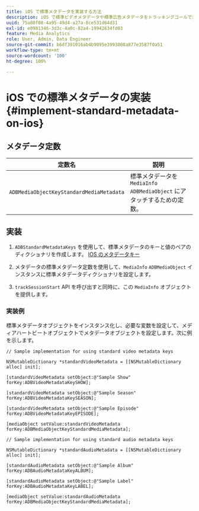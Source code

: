 ```yaml
---
title: iOS で標準メタデータを実装する方法
description: iOS で標準ビデオメタデータや標準広告メタデータをトラッキングコールで送信するように設定する方法を説明します。
uuid: 75a80f08-4a95-49d4-a27a-8ce531d64d31
exl-id: e0981346-3d3c-4a0c-82a4-19942634fd03
feature: Media Analytics
role: User, Admin, Data Engineer
source-git-commit: b6df391016ab4b9095e3993808a877e3587f0a51
workflow-type: tm+mt
source-wordcount: '100'
ht-degree: 100%

---
```


# iOS での標準メタデータの実装{#implement-standard-metadata-on-ios}

## メタデータ定数

| 定数名 | 説明   |
|---|---|
| `ADBMediaObjectKeyStandardMediaMetadata` | 標準メタデータを `MediaInfo ADBMediaObject` にアタッチするための定数。 |

## 実装

1. `ADBStandardMetadataKeys` を使用して、標準メタデータのキーと値のペアのディクショナリを作成します。
   [IOS のメタデータキー](/help/sdk-implement/track-av-playback/impl-std-metadata/ios-metadata-keys.md)

1. メタデータの標準メタデータ定数を使用して、`MediaInfo` `ADBMediaObject` インスタンスに標準メタデータディクショナリを設定します。

1. `trackSessionStart` API を呼び出すと同時に、この `MediaInfo` オブジェクトを提供します。

### 実装例

標準メタデータオブジェクトをインスタンス化し、必要な変数を設定して、メディアハートビートオブジェクトでメタデータオブジェクトを設定します。次に例を示します。

```
// Sample implementation for using standard video metadata keys 
 
NSMutableDictionary *standardVideoMetadata = [[NSMutableDictionary alloc] init]; 
 
[standardVideoMetadata setObject:@"Sample Show" forKey:ADBVideoMetadataKeySHOW]; 
 
[standardVideoMetadata setObject:@"Sample Season" forKey:ADBVideoMetadataKeySEASON]; 
 
[standardVideoMetadata setObject:@"Sample Episode" forKey:ADBVideoMetadataKeyEPISODE]; 
 
[mediaObject setValue:standardVideoMetadata forKey:ADBMediaObjectKeyStandardMediaMetadata];
```

```
// Sample implementation for using standard audio metadata keys 
 
NSMutableDictionary *standardAudioMetadata = [[NSMutableDictionary alloc] init];  
 
[standardAudioMetadata setObject:@"Sample Album"   forKey:ADBAudioMetadataKeyALBUM];  
 
[standardAudioMetadata setObject:@"Sample Label"   forKey:ADBAudioMetadataKeyLABEL]; 
 
[mediaObject setValue:standardAudioMetadata   forKey:ADBMediaObjectKeyStandardMediaMetadata];
```
